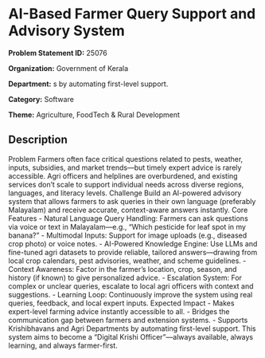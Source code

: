 # AI-Based Farmer Query Support and Advisory System

**Problem Statement ID:** 25076

**Organization:** Government of Kerala

**Department:** s by automating first-level support.

**Category:** Software

**Theme:** Agriculture, FoodTech & Rural Development

## Description

Problem Farmers often face critical questions related to pests, weather, inputs, subsidies, and market trends—but timely expert advice is rarely accessible. Agri officers and helplines are overburdened, and existing services don’t scale to support individual needs across diverse regions, languages, and literacy levels. Challenge Build an AI-powered advisory system that allows farmers to ask queries in their own language (preferably Malayalam) and receive accurate, context-aware answers instantly. Core Features - Natural Language Query Handling: Farmers can ask questions via voice or text in Malayalam—e.g., “Which pesticide for leaf spot in my banana?” - Multimodal Inputs: Support for image uploads (e.g., diseased crop photo) or voice notes. - AI-Powered Knowledge Engine: Use LLMs and fine-tuned agri datasets to provide reliable, tailored answers—drawing from local crop calendars, pest advisories, weather, and scheme guidelines. - Context Awareness: Factor in the farmer’s location, crop, season, and history (if known) to give personalized advice. - Escalation System: For complex or unclear queries, escalate to local agri officers with context and suggestions. - Learning Loop: Continuously improve the system using real queries, feedback, and local expert inputs. Expected Impact - Makes expert-level farming advice instantly accessible to all. - Bridges the communication gap between farmers and extension systems. - Supports Krishibhavans and Agri Departments by automating first-level support. This system aims to become a “Digital Krishi Officer”—always available, always learning, and always farmer-first.

